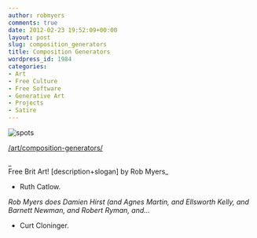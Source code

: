 ```yaml
---
author: robmyers
comments: true
date: 2012-02-23 19:52:09+00:00
layout: post
slug: composition_generators
title: Composition Generators
wordpress_id: 1984
categories:
- Art
- Free Culture
- Free Software
- Generative Art
- Projects
- Satire
---
```


![spots](/assets/2012/02/23/spots.png)  
  


[/art/composition-generators/](/art/composition-generators/)

_  
Free Brit Art! [description+slogan] by Rob Myers_  
- Ruth Catlow.  
  
_Rob Myers does Damien Hirst (and Agnes Martin, and Ellsworth Kelly, and Barnett Newman, and Robert Ryman, and..._  
- Curt Cloninger.  


<blockquote>  
</blockquote>

  
  


